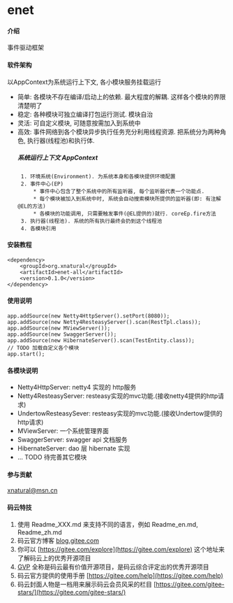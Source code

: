 # enet

#### 介绍
事件驱动框架

#### 软件架构
 以AppContext为系统运行上下文, 各小模块服务挂载运行
 * 简单: 各模块不存在编译/启动上的依赖. 最大程度的解耦. 这样各个模块的界限清楚明了
 * 稳定: 各种模块可独立编译打包运行测试. 模块自治
 * 灵活: 可自定义模块, 可随意按需加入到系统中
 * 高效: 事件网络到各个模块异步执行任务充分利用线程资源. 把系统分为两种角色, 执行器(线程池)和执行体.
    ##### 系统运行上下文 AppContext
        1. 环境系统(Environment). 为系统本身和各模块提供环境配置
        2. 事件中心(EP)
            * 事件中心包含了整个系统中的所有监听器, 每个监听器代表一个功能点.
            * 每个模块被加入到系统中时, 系统会自动搜索模块所提供的监听器(即: 有注解@EL的方法)
            * 各模块的功能调用, 只需要触发事件(@EL提供的)就行. coreEp.fire方法
        3. 执行器(线程池). 系统的所有执行最终会扔到这个线程池
        4. 各模块引用


#### 安装教程

```
<dependency>
    <groupId>org.xnatural</groupId>
    <artifactId>enet-all</artifactId>
    <version>0.1.0</version>
</dependency>
```

#### 使用说明
```
app.addSource(new Netty4HttpServer().setPort(8080));
app.addSource(new Netty4ResteasyServer().scan(RestTpl.class));
app.addSource(new MViewServer());
app.addSource(new SwaggerServer());
app.addSource(new HibernateServer().scan(TestEntity.class));
// TODO 加载自定义各个模块
app.start();
```

#### 各模块说明

* Netty4HttpServer: netty4 实现的 http服务
* Netty4ResteasyServer: resteasy实现的mvc功能.(接收netty4提供的http请求)
* UndertowResteasySever: resteasy实现的mvc功能.(接收Undertow提供的http请求)
* MViewServer: 一个系统管理界面
* SwaggerServer: swagger api 文档服务
* HibernateServer: dao 层 hibernate 实现
* ... TODO 待完善其它模块

#### 参与贡献

xnatural@msn.cn


#### 码云特技

1. 使用 Readme\_XXX.md 来支持不同的语言，例如 Readme\_en.md, Readme\_zh.md
2. 码云官方博客 [blog.gitee.com](https://blog.gitee.com)
3. 你可以 [https://gitee.com/explore](https://gitee.com/explore) 这个地址来了解码云上的优秀开源项目
4. [GVP](https://gitee.com/gvp) 全称是码云最有价值开源项目，是码云综合评定出的优秀开源项目
5. 码云官方提供的使用手册 [https://gitee.com/help](https://gitee.com/help)
6. 码云封面人物是一档用来展示码云会员风采的栏目 [https://gitee.com/gitee-stars/](https://gitee.com/gitee-stars/)